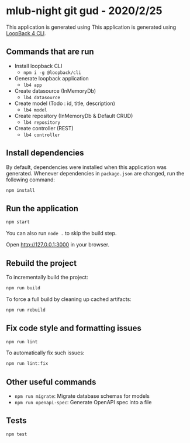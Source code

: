 # mlub-night git gud - 2020/2/25

This application is generated using 
This application is generated using [LoopBack 4 CLI](https://loopback.io/doc/en/lb4/Command-line-interface.html).

## Commands that are run
 - Install loopback CLI
   - `npm i -g @loopback/cli`
 - Generate loopback application
   - `lb4 app`
 - Create datasource (InMemoryDb)
   - `lb4 datasource`
 - Create model (Todo : id, title, description)
   - `lb4 model`
 - Create repository (InMemoryDb & Default CRUD)
   - `lb4 repository`
 - Create controller (REST)
   - `lb4 controller`

## Install dependencies

By default, dependencies were installed when this application was generated.
Whenever dependencies in `package.json` are changed, run the following command:

```sh
npm install
```

## Run the application

```sh
npm start
```

You can also run `node .` to skip the build step.

Open http://127.0.0.1:3000 in your browser.

## Rebuild the project

To incrementally build the project:

```sh
npm run build
```

To force a full build by cleaning up cached artifacts:

```sh
npm run rebuild
```

## Fix code style and formatting issues

```sh
npm run lint
```

To automatically fix such issues:

```sh
npm run lint:fix
```

## Other useful commands

- `npm run migrate`: Migrate database schemas for models
- `npm run openapi-spec`: Generate OpenAPI spec into a file

## Tests

```sh
npm test
```

